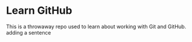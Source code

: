 # Learn GitHub

This is a throwaway repo used to learn about working with Git and GitHub.
adding a sentence 
